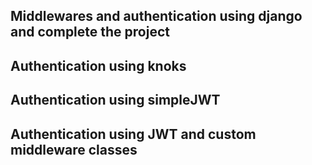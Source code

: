 ## Middlewares and authentication using django and complete the project

## Authentication using knoks

## Authentication using simpleJWT

## Authentication using JWT and custom middleware classes
